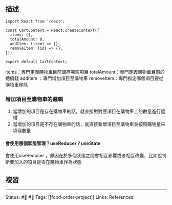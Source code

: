 
## 描述



```
import React from 'react';

const CartContext = React.createContext({
  items: [],
  totalAmount: 0,
  addItem: (item) => {},
  removeItem: (id) => {},
});

export default CartContext;
```

items：專門定義購物車目前儲存哪些項目
totalAmount：專門定義購物車目前的總價錢
addItem ：專門增加項目至購物車
removeItem：專門指定哪個項目要從購物車移除


### 增加項目至購物車的邏輯
1. 當增加的項目是存在購物車的話，就直接對對應項目在購物車上的數量進行遞增
2. 當增加的項目是不存在購物車的話，就直接新增項目至購物車並按照購物量來填寫數量

#### 會使用哪個狀態管理？useReducer ? useState
會使用useReducer ，原因在於多個狀態之間會相互影響或者相互改變，比如說判斷要加入的項目是否在購物車作為狀態

## 複習


---
Status: #🌱 #📓 
Tags:
[[food-order-project]]
Links:
References: